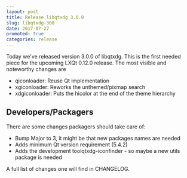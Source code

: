 ```yaml
---
layout: post
title: Release libqtxdg 3.0.0
slug: libqtxdg-300
date: 2017-07-27
promoted: true
categories: release
---
```


Today we've released version 3.0.0 of libqtxdg. This is the first needed piece
for the upcoming LXQt 0.12.0 release. The most visible and noteworthy changes are
* qiconloader: Reuse Qt implementation
* xgiconloader: Reworks the unthemed/pixmap search
* xdgiconloader: Puts the hicolor at the end of the theme hierarchy

## Developers/Packagers

There are some changes packagers should take care of:
* Bump Major to 3, it might be that new packages names are needed
* Adds minimum Qt version requirement (5.4.2)
* Adds the development toolqtxdg-iconfinder - so maybe a new utils package is needed

A full list of changes one will find in CHANGELOG.
